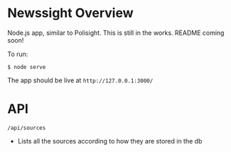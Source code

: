 # Newssight Overview
Node.js app, similar to Polisight. This is still in the works.
README coming soon!


To run:

```
$ node serve
```

The app should be live at `http://127.0.0.1:3000/`

# API 

`/api/sources`
 - Lists all the sources according to how they are stored in the db